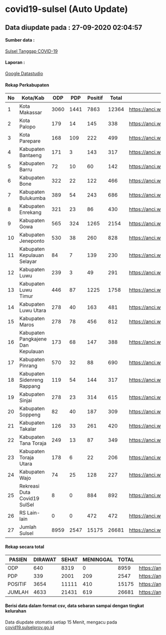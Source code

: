 
# covid19-sulsel (Auto Update)

## Data diupdate pada : 27-09-2020 02:04:57

#### Sumber data :
[Sulsel Tanggap COVID-19](https://covid19.sulselprov.go.id)

#### Laporan :
[Google Datastudio](https://datastudio.google.com/s/jythWGc1j4w)

#### Rekap Perkabupaten 
|No|Kota/Kab|ODP|PDP|Positif|Total|Link|
| --- | --- | --- | --- | --- | --- | --- |
|1|Kota Makassar|3060|1441|7863|12364|https://anci.web.id/cor/kota_makassar|
|2|Kota Palopo|179|14|145|338|https://anci.web.id/cor/kota_palopo|
|3|Kota Parepare|168|109|222|499|https://anci.web.id/cor/kota_parepare|
|4|Kabupaten Bantaeng|171|3|143|317|https://anci.web.id/cor/kabupaten_bantaeng|
|5|Kabupaten Barru|72|10|60|142|https://anci.web.id/cor/kabupaten_barru|
|6|Kabupaten Bone|322|22|122|466|https://anci.web.id/cor/kabupaten_bone|
|7|Kabupaten Bulukumba|389|54|243|686|https://anci.web.id/cor/kabupaten_bulukumba|
|8|Kabupaten Enrekang|321|23|86|430|https://anci.web.id/cor/kabupaten_enrekang|
|9|Kabupaten Gowa|565|324|1265|2154|https://anci.web.id/cor/kabupaten_gowa|
|10|Kabupaten Jeneponto|530|38|260|828|https://anci.web.id/cor/kabupaten_jeneponto|
|11|Kabupaten Kepulauan Selayar|84|7|139|230|https://anci.web.id/cor/kabupaten_kepulauan_selayar|
|12|Kabupaten Luwu|239|3|49|291|https://anci.web.id/cor/kabupaten_luwu|
|13|Kabupaten Luwu Timur|446|87|1225|1758|https://anci.web.id/cor/kabupaten_luwu_timur|
|14|Kabupaten Luwu Utara|278|40|163|481|https://anci.web.id/cor/kabupaten_luwu_utara|
|15|Kabupaten Maros|278|78|456|812|https://anci.web.id/cor/kabupaten_maros|
|16|Kabupaten Pangkajene Dan Kepulauan|173|68|147|388|https://anci.web.id/cor/kabupaten_pangkajene_dan_kepulauan|
|17|Kabupaten Pinrang|570|32|88|690|https://anci.web.id/cor/kabupaten_pinrang|
|18|Kabupaten Sidenreng Rappang|119|54|144|317|https://anci.web.id/cor/kabupaten_sidenreng_rappang|
|19|Kabupaten Sinjai|278|23|314|615|https://anci.web.id/cor/kabupaten_sinjai|
|20|Kabupaten Soppeng|82|40|187|309|https://anci.web.id/cor/kabupaten_soppeng|
|21|Kabupaten Takalar|126|33|261|420|https://anci.web.id/cor/kabupaten_takalar|
|22|Kabupaten Tana Toraja|249|13|87|349|https://anci.web.id/cor/kabupaten_tana_toraja|
|23|Kabupaten Toraja Utara|178|6|22|206|https://anci.web.id/cor/kabupaten_toraja_utara|
|24|Kabupaten Wajo|74|25|128|227|https://anci.web.id/cor/kabupaten_wajo|
|25|Rekreasi Duta Covid19 SulSel|8|0|884|892|https://anci.web.id/cor/rekreasi_duta_covid19_sulsel|
|26|RS Lain-lain|0|0|472|472|https://anci.web.id/cor/rs_lain-lain|
|27|Jumlah Sulsel|8959|2547|15175|26681|https://anci.web.id/cor/jumlah_sulsel|

#### Rekap secara total

| PASIEN | DIRAWAT | SEHAT | MENINGGAL | TOTAL | LINK |
| ---- | -------- | ---- | ---- |  ---- | ---- |
| ODP | 640 | 8319 | 0 | 8959 | https://anci.web.id/cor/odp_detail.html |
| PDP | 339 | 2001 | 209 | 2547 | https://anci.web.id/cor/pdp_detail.html |
| POSITIF | 3654 | 11111 | 410 | 15175 | https://anci.web.id/cor/positif_detail.html |
| JUMLAH | 4633 | 21431 | 619 | 26681 | https://anci.web.id/cor/jumlah_sulsel/ |

 
#### Berisi data dalam format csv, data sebaran sampai dengan tingkat kelurahan

Data diupdate otomatis setiap 15 Menit, mengacu pada [covid19.sulselprov.go.id](https://covid19.sulselprov.go.id)


